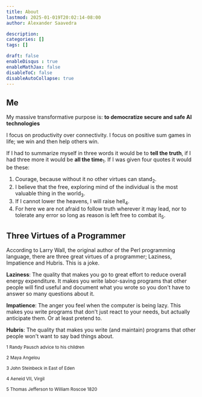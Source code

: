 ```yaml
---
title: About
lastmod: 2025-01-019T20:02:14-08:00
author: Alexander Saavedra

description: 
categories: []
tags: []

draft: false
enableDisqus : true
enableMathJax: false
disableToC: false
disableAutoCollapse: true
---
```


## Me

My massive transformative purpose is: __to democratize secure and safe AI technologies__

I focus on productivity over connectivity.
I focus on positive sum games in life; we win and then help others win.

If I had to summarize myself in three words it would be to **tell the truth**, if I had three more it would be **all the time**<sub>1</sub>. If I was given four quotes it would be these:

1. Courage, because without it no other virtues can stand<sub>2</sub>.
2. I believe that the free, exploring mind of the individual is the most valuable thing in the world<sub>3</sub>.
3. If I cannot lower the heavens, I will raise hell<sub>4</sub>.
4. For here we are not afraid to follow truth wherever it may lead, nor to tolerate any error so long as reason is left free to combat it<sub>5</sub>.

## Three Virtues of a Programmer

According to Larry Wall, the original author of the Perl programming language, there are three great virtues of a programmer; Laziness, Impatience and Hubris. This is a joke.

**Laziness**: The quality that makes you go to great effort to reduce overall energy expenditure. It makes you write labor-saving programs that other people will find useful and document what you wrote so you don't have to answer so many questions about it.

**Impatience**: The anger you feel when the computer is being lazy. This makes you write programs that don't just react to your needs, but actually anticipate them. Or at least pretend to.

**Hubris**: The quality that makes you write (and maintain) programs that other people won't want to say bad things about.

<sub>1 Randy Pausch advice to his children</sub>

<sub>2 Maya Angelou</sub>

<sub>3 John Steinbeck in East of Eden</sub>

<sub>4 Aeneid VII, Virgil</sub>

<sub>5 Thomas Jefferson to William Roscoe 1820</sub>